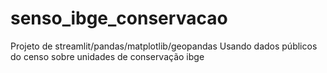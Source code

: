 # senso_ibge_conservacao
Projeto de streamlit/pandas/matplotlib/geopandas Usando dados públicos do censo sobre unidades de conservação ibge
